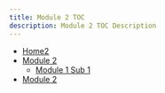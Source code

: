```yaml
---
title: Module 2 TOC
description: Module 2 TOC Description
---
```


- [Home2](home2.md)
- [Module 2](#module2-sub1)
    - [Module 1 Sub 1](module2-sub1/module2-sub1.md)
- [Module 2](module2.md)
